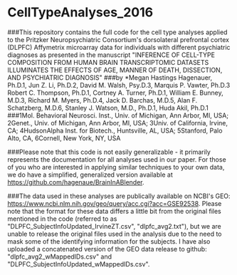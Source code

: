 # CellTypeAnalyses_2016

###This repository contains the full code for the cell type analyses applied to the Pritzker Neuropsychiatric Consortium's dorsolateral prefrontal cortex (DLPFC) Affymetrix microarray data for individuals with different psychiatric diagnoses as presented in the manuscript "INFERENCE OF CELL-TYPE COMPOSITION FROM HUMAN BRAIN TRANSCRIPTOMIC DATASETS ILLUMINATES THE EFFECTS OF AGE, MANNER OF DEATH, DISSECTION, AND PSYCHIATRIC DIAGNOSIS" 
###by *Megan Hastings Hagenauer, Ph.D.1, Jun Z. Li, Ph.D.2, David M. Walsh, Psy.D.3, Marquis P. Vawter, Ph.D.3 Robert C. Thompson, Ph.D.1, Cortney A. Turner, Ph.D.1, William E. Bunney, M.D.3, Richard M. Myers, Ph.D.4, Jack D. Barchas, M.D.5, Alan F. Schatzberg, M.D.6, Stanley J. Watson, M.D., Ph.D.1, Huda Akil, Ph.D.1    
###1Mol. Behavioral Neurosci. Inst., Univ. of Michigan, Ann Arbor, MI, USA;  2Genet., Univ. of Michigan, Ann Arbor, MI, USA;   3Univ. of California, Irvine, CA; 4HudsonAlpha Inst. for Biotech., Huntsville, AL, USA; 5Stanford, Palo Alto, CA, 6Cornell, New York, NY, USA

###Please note that this code is not easily generalizable - it primarily represents the documentation for all analyses used in our paper. For those of you who are interested in applying similar techniques to your own data, we do have a simplified, generalized version available at https://github.com/hagenaue/BrainInABlender.

###The data used in these analyses are publically available on NCBI's GEO: https://www.ncbi.nlm.nih.gov/geo/query/acc.cgi?acc=GSE92538.  Please note that the format for these data differs a little bit from the original files mentioned in the code (referred to as "DLPFC_SubjectInfoUpdated_IrvineZT.csv", "dlpfc_avg2.txt"), but we are unable to release the original files used in the analysis due to the need to mask some of the identifying information for the subjects. I have also uploaded a concatenated version of the GEO data release to github: "dlpfc_avg2_wMappedIDs.csv" and "DLPFC_SubjectInfoUpdated_wMappedIDs.csv".
